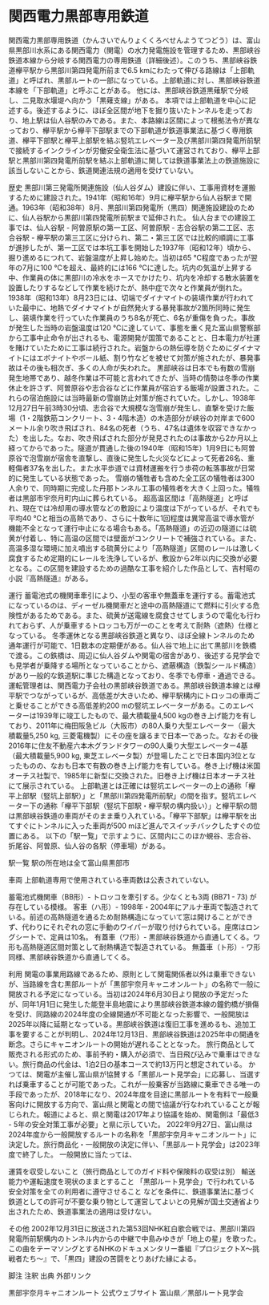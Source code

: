 # 関西電力黒部専用鉄道

関西電力黒部専用鉄道（かんさいでんりょくくろべせんようてつどう）は、富山県黒部川水系にある関西電力（関電）の水力発電施設を管理するため、黒部峡谷鉄道本線から分岐する関西電力の専用鉄道（詳細後述）。このうち、黒部峡谷鉄道欅平駅から黒部川第四発電所前まで6.5 kmにわたって伸びる路線は「上部軌道」と呼ばれ、黒部ルートの一部になっている。上部軌道に対し、黒部峡谷鉄道本線を「下部軌道」と呼ぶことがある。
他には、黒部峡谷鉄道黒薙駅で分岐し、二見取水堰堤へ向かう「黒薙支線」がある。
本項では上部軌道を中心に記述する。後述するように、ほぼ全区間が地下を掘り抜いたトンネルを走っており、地上駅は仙人谷駅のみである。また、本路線は区間によって根拠法令が異なっており、欅平駅から欅平下部駅までの下部軌道が鉄道事業法に基づく専用鉄道、欅平下部駅と欅平上部駅を結ぶ竪坑エレベーター及び黒部川第四発電所前駅で接続するインクラインが労働安全衛生法に基づいて運営されており、欅平上部駅と黒部川第四発電所前駅を結ぶ上部軌道に関しては鉄道事業法上の鉄道施設に該当しないことから、鉄道関連法規の適用を受けていない。

歴史
黒部川第三発電所関連施設（仙人谷ダム）建設に伴い、工事用資材を運搬するために建設された。1941年（昭和16年）9月に欅平駅から仙人谷駅まで開通。1963年（昭和38年）8月、黒部川第四発電所（黒四）関連施設建設のために、仙人谷駅から黒部川第四発電所前駅まで延伸された。
仙人台までの建設工事では、仙人谷駅 - 阿曽原駅の第一工区、阿曽原駅 - 志合谷駅の第二工区、志合谷駅 - 欅平駅の第三工区に分けられ、第二・第三工区では比較的順調に工事が進捗したが、第一工区では本坑工事を開始した1937年（昭和12年）頃から、掘り進めるにつれて、岩盤温度が上昇し始めた。当初は65 ℃程度であったが翌年の7月に100 ℃を超え、最終的には166 ℃に達した。坑内の気温が上昇する中、作業員の体に黒部川の冷水をホースでかけたり、坑内を冷却する散水装置を設置したりするなどして作業を続けたが、熱中症で次々と作業員が倒れた。
1938年（昭和13年）8月23日には、切端でダイナマイトの装填作業が行われていた最中に、地熱でダイナマイトが自然発火する暴発事故が2箇所同時に発生し、装填作業を行っていた作業員のうち8名が死亡、6名が重傷を負った。事故が発生した当時の岩盤温度は120 ℃に達していて、事態を重く見た富山県警察部から工事中止命令が出されるも、電源開発が国策であることと、日本電力が社運を賭けていたために工事は続行された。岩盤からの熱伝導を防ぐためにダイナマイトにはエボナイトやボール紙、割り竹などを被せて対策が施されたが、暴発事故はその後も相次ぎ、多くの人命が失われた。
黒部峡谷は日本でも有数の雪崩発生地帯であり、越冬作業は不可能と言われてきたが、当時の情勢は冬季の作業休止を許さず、阿曽原谷や志合谷などに作業員が宿泊する飯場が設置された。これらの宿泊施設には当時最新の雪崩防止対策が施されていた。しかし、1938年12月27日午前3時30分頃、志合谷で大規模な泡雪崩が発生し、直撃を受けた飯場（1・2階鉄筋コンクリート、3・4階木造）の木造部分が峡谷の対岸まで600メートル余り吹き飛ばされ、84名の死者（うち、47名は遺体を収容できなかった）を出した。なお、吹き飛ばされた部分が発見されたのは事故から2か月以上経ってからであった。隧道が貫通した後の1940年（昭和15年）1月9日にも阿曽原谷で泡雪崩が宿舎を直撃し、直後に発生した火災などによって死者26名、重軽傷者37名を出した。また水平歩道では資材運搬を行う歩荷の転落事故が日常的に発生している状態であった。
雪崩の犠牲者も含めた全工区の犠牲者は300人余りで、同時期に完成した丹那トンネル工事の犠牲者を大きく上回った。犠牲者は黒部市宇奈月町内山に葬られている。
超高温区間は「高熱隧道」と呼ばれ、現在では冷却用の導水管などの敷設により温度は下がっているが、それでも平均40 ℃と相当の高熱であり、さらに十数年に1回程度は異常高温で導水管が機能不全となって運行中止になる場合もある。「高熱隧道」の近辺の隧道には硫黄が付着し、特に高温の区間では壁面がコンクリートで補強されている。また、高温多湿な環境に加え噴出する硫黄分により「高熱隧道」区間のレールは激しく腐食するため定期的にレールを洗浄しているが、敷設から2年以内に交換が必要となる。この区間を建設するための過酷な工事を紹介した作品として、吉村昭の小説『高熱隧道』がある。

運行
蓄電池式の機関車牽引により、小型の客車や無蓋車を運行する。蓄電池式になっているのは、ディーゼル機関車だと途中の高熱隧道にて燃料に引火する危険性があるためである。また、硫黄が送電線を腐食させてしまうので電化も行われておらず、人が乗車するトロッコも万が一のことを考えて耐熱（遮熱）仕様となっている。
冬季運休となる黒部峡谷鉄道と異なり、ほぼ全線トンネルのため通年運行が可能で、1日数本の定期便がある。仙人谷で地上に出て黒部川を鉄橋で渡る。この鉄橋は、周辺に仙人谷ダムや関電の宿舎があり、後述する見学会でも見学者が乗降する場所となっていることから、遮蔽構造（鉄製シールド構造）があり一般的な鉄道駅に準じた構造となっており、冬季でも停車・通過できる。
運転管理者は、関西電力子会社の黒部峡谷鉄道である。黒部峡谷鉄道本線とは欅平駅でつながっているが、高低差が大きいため、欅平駅構内にトロッコの車両ごと乗せることができる高低差約200 mの竪坑エレベーターがある。このエレベーターは1939年に竣工したもので、最大積載量4,500 kgの巻き上げ能力を有しており、2011年に梅田阪急ビル（大阪市）の80人乗り大型エレベーター（最大積載量5,250 kg, 三菱電機製）にその座を譲るまで日本一であった。なおその後2016年に住友不動産六本木グランドタワーの90人乗り大型エレベーター4基（最大積載量5,900 kg, 東芝エレベータ製）が登場したことで日本国内3位となったものの、なおも日本で有数の巻き上げ能力を有している。巻き上げ機は米国オーチス社製で、1985年に新型に交換された。旧巻き上げ機は日本オーチス社にて展示されている。
上部軌道とは正確には竪坑エレベーターの上の通称「欅平上部駅（竪坑上部駅）」と「黒部川第四発電所前駅」の間を指す。竪坑エレベーター下の通称「欅平下部駅（竪坑下部駅・欅平駅の構内扱い）」と欅平駅の間は黒部峡谷鉄道の車両がそのまま乗り入れている。「欅平下部駅」は欅平駅を出てすぐにトンネルに入った車両が500 mほど進んでスイッチバックしたすぐの位置にある。
以下の「駅一覧」で示すように、区間内にこのほか蜆谷、志合谷、折尾谷、阿曽原、仙人谷の各駅（停車場）がある。

駅一覧
駅の所在地は全て富山県黒部市

車両
上部軌道専用で使用されている車両数は公表されていない。

蓄電池式機関車（BB形）- トロッコを牽引する。少なくとも3両 (BB71 - 73) が存在している模様。
客車（ハ形）-  1998年・2004年にアルナ車両で製造されている。前述の高熱隧道を通るため耐熱構造になっていて窓は開けることができず、代わりにそれぞれの窓に手動のワイパーが取り付けられている。座席はロングシートで、定員は10名。
有蓋車（ワ形）- 黒部峡谷鉄道から直通してくる。ワ形も高熱隧道区間対策として耐熱構造で製造されている。
無蓋車（ト形）- ワ形同様、黒部峡谷鉄道から直通してくる。

利用
関電の事業用路線であるため、原則として関電関係者以外は乗車できないが、当路線を含む黒部ルートが「黒部宇奈月キャニオンルート」の名称で一般に開放される予定になっている。当初は2024年6月30日より開放の予定だったが、同年1月1日に発生した能登半島地震により黒部峡谷鉄道本線の鐘釣橋が損傷を受け、同路線の2024年度の全線開通が不可能となった影響で、一般開放は2025年以降に延期となっている。黒部峡谷鉄道は復旧工事を進めるも、追加工事を要することが判明し、2024年12月13日、黒部峡谷鉄道は2025年中の開通を断念。さらにキャニオンルートの開始が遅れることとなった。
旅行商品として販売される形式のため、事前予約・購入が必須で、当日飛び込みで乗車はできない。旅行商品の代金は、1泊2日の基本コースで約13万円と想定されている。
かつては、関電が主催し富山県が協賛する「黒部ルート見学会」に応募し、当選すれば乗車することが可能であった。これが一般乗客が当路線に乗車できる唯一の手段であったが、2018年になり、2024年度を目途に黒部ルートを有料で一般乗客向けに開放する方向で、富山県と関電との間で協議が行なわれていることが報じられた。報道によると、県と関電は2017年より協議を始め、関電側は「最低3 - 5年の安全対策工事が必要」と県に示していた。
2022年9月27日、富山県は2024年度から一般開放するルートの名称を「黒部宇奈月キャニオンルート」に決定した。旅行商品化・一般開放の決定に伴い、「黒部ルート見学会」は2023年度で終了した。
一般開放に当たっては、

運賃を収受しないこと（旅行商品としてのガイド料や保険料の収受は別）
輸送能力や運転速度を現状のままとすること
「黒部ルート見学会」で行われている安全対策を全ての利用者に遵守させること
などを条件に、鉄道事業法に基づく鉄道としての許可が不要な乗り物として運営してよいとの見解が国土交通省より出されたため、鉄道事業法の適用は受けない。

その他
2002年12月31日に放送された第53回NHK紅白歌合戦では、黒部川第四発電所前駅構内のトンネル内からの中継で中島みゆきが「地上の星」を歌った。この曲をテーマソングとするNHKのドキュメンタリー番組『プロジェクトX〜挑戦者たち〜』で、「黒四」建設の苦闘をとりあげた縁による。

脚注
注釈
出典
外部リンク

黒部宇奈月キャニオンルート 公式ウェブサイト
富山県／黒部ルート見学会